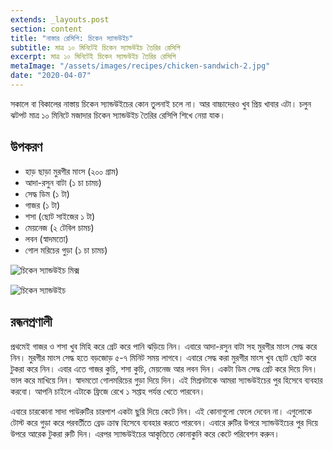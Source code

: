```yaml
---
extends: _layouts.post
section: content
title: "নাস্তার রেসিপি: চিকেন স্যান্ডউইচ"
subtitle: মাত্র ১০ মিনিটেই চিকেন স্যান্ডউইচ তৈরির রেসিপি
excerpt: মাত্র ১০ মিনিটেই চিকেন স্যান্ডউইচ তৈরির রেসিপি
metaImage: "/assets/images/recipes/chicken-sandwich-2.jpg"
date: "2020-04-07"
---
```


সকালে বা বিকালের নাস্তায় চিকেন স্যান্ডউইচের কোন তুলনাই চলে না। আর বাচ্চাদেরও খুব প্রিয় খাবার এটা। চলুন
ঝটপট মাত্র ১০ মিনিটে মজাদার চিকেন স্যান্ডউইচ তৈরির রেসিপি শিখে নেয়া যাক।

## উপকরণ

- হাড় ছাড়া মুরগীর মাংস (২০০ গ্রাম)
- আদা-রসুন বাটা (১ চা চামচ)
- সেদ্ধ ডিম (১ টা)
- গাজর (১ টা)
- শসা (ছোট সাইজের ১ টা)
- মেয়নেজ (২ টেবিল চামচ)
- লবন (স্বাদমতো)
- গোল মরিচের গুড়া (১ চা চামচ)

![চিকেন স্যান্ডউইচ মিক্স](/assets/images/recipes/chicken-sandwich-1.jpg)

![চিকেন স্যান্ডউইচ](/assets/images/recipes/chicken-sandwich-3.jpg)

## রন্ধনপ্রণালী

প্রথমেই গাজর ও শসা খুব মিহি করে গ্রেট করে পানি ঝড়িয়ে নিন। এবারে আদা-রসুন বাটা সহ মুরগীর মাংস সেদ্ধ করে
নিন। মুরগীর মাংস সেদ্ধ হতে বড়জোড় ৫-৭ মিনিট সময় লাগবে। এবারে সেদ্ধ করা মুরগীর মাংস খুব ছোট ছোট করে
টুকরা করে নিন। এবার এতে গাজর কুচি, শসা কুচি, মেয়নেজ আর লবন দিন। একটা ডিম সেদ্ধ গ্রেট করে দিয়ে দিন।
ভাল করে মাখিয়ে নিন। স্বাদমতো গোলমরিচের গুড়া দিয়ে দিন। এই মিশ্রনটাকে আমরা স্যান্ডউইচের পুর হিসেবে ব্যবহার
করবো। আপনি চাইলে এটাকে ফ্রিজে রেখে ১ সপ্তাহ পর্যন্ত খেতে পারবেন।

এবারে চারকোনা সাদা পাউরুটির চারপাশ একটা ছুরি দিয়ে কেটে নিন। এই কোনাগুলো ফেলে দেবেন না। এগুলোকে টোস্ট
করে গুড়া করে পরবর্তীতে ব্রেড ক্রাম্ব হিসেবে ব্যবহার করতে পারবেন। এবারে রুটির উপরে স্যান্ডউইচের পুর দিয়ে উপরে
আরেক টুকরা রুটি দিন। এরপর স্যান্ডউইচের আকৃতিতে কোনাকুনি করে কেটে পরিবেশন করুন।
